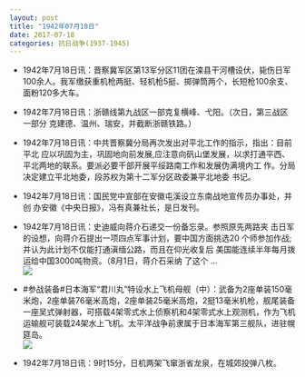 ```yaml
---
layout: post
title: "1942年07月18日"
date: 2017-07-18
categories: 抗日战争(1937-1945)
---
```


<meta name="referrer" content="no-referrer" />

- 1942年7月18日讯：晋察冀军区第13军分区11团在滦县干河槽设伏，毙伤日军100余人。我军缴获重机枪两挺、轻机枪5挺、掷弹筒两个，长短枪100余支、面粉120多大车。 

- 1942年7月18日讯：浙赣线第九战区一部克复横峰、弋阳。（次日，第三战区一部分 克建德、温州、瑞安，并截断浙赣铁路。） 

- 1942年7月18日讯：中共晋察冀分局再次发出对平北工作的指示，指出：目前平北 应以巩固为主，巩固地向前发展,应注意向矾山堡发展，以求打通平西、 平北两地的联系。要派必要干部开展平绥路南工作和发展伪满境内工 作。分局决定建立平北地委，段苏权为第十二军分区政委兼平北地委 书记。 

- 1942年7月18日讯：国民党中宣部在安徽屯溪设立东南战地宣传员办事处，并创 办安徽《中央日报》，冯有真兼社长，是日发刊。 

- 1942年7月18日讯：史迪威向蒋介石递交一份备忘录。参照原先两路夹 击日军的设想，向蒋介石提出一项四点军事计划，要中国方面挑选20 个师参加作战;并认为此计划不仅能打通滇缅公路，而且在仰光收复后 美国能连续半年每月拨运给中国3000吨物资。（8月1日，蒋介石采纳 了这个 ... <br/><img src="https://wx1.sinaimg.cn/large/aca367d8ly1fhnutl3758j20c809z0su.jpg" />

- #参战装备#日本海军“君川丸”特设水上飞机母舰（中）：武备为2座单装150毫米炮，2座单装76毫米高炮，2座单装25毫米高炮，2挺13毫米机枪，舰尾装备一座吴式弹射器，可搭载4架零式水上侦察机和4架零式水上观测机，作为飞机运输舰可装载24架水上飞机。太平洋战争前隶属于日本海军第三舰队，进驻幌筵岛。 <br/><img src="https://wx1.sinaimg.cn/large/aca367d8ly1fhnt3i5a86j20dc0a7758.jpg" />

- 1942年7月18日讯：9时15分，日机两架飞窜浙省龙泉，在城郊投弹八枚。 

